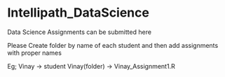 # Intellipath_DataScience
Data Science Assignments can be submitted here 

Please Create folder by name of each student and then add assignments with proper names

Eg; Vinay -> student 
Vinay(folder) -> Vinay_Assignment1.R
